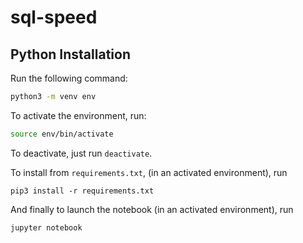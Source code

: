 # sql-speed

## Python Installation
Run the following command:
``` bash
python3 -m venv env
```

To activate the environment, run:
``` bash
source env/bin/activate
 ```

To deactivate, just run `deactivate`.

To install from `requirements.txt`, (in an activated environment), run
```
pip3 install -r requirements.txt
```

And finally to launch the notebook (in an activated environment), run
```
jupyter notebook
```
